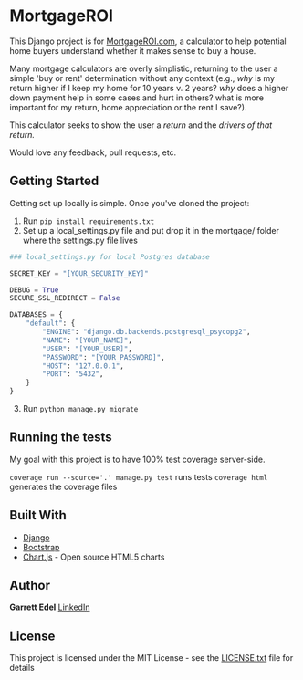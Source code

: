 # MortgageROI

This Django project is for [MortgageROI.com](https://www.mortgageroi.com), a calculator to help potential home buyers understand whether it makes sense to buy a house.

Many mortgage calculators are overly simplistic, returning to the user a simple 'buy or rent' determination without any context (e.g., *why* is my return higher if I keep my home for 10 years v. 2 years? *why* does a higher down payment help in some cases and hurt in others? what is more important for my return, home appreciation or the rent I save?).

This calculator seeks to show the user a *return* and the *drivers of that return.*

Would love any feedback, pull requests, etc.

## Getting Started

Getting set up locally is simple.  Once you've cloned the project: 

1) Run `pip install requirements.txt`
2) Set up a local_settings.py file and put drop it in the mortgage/ folder where the settings.py file lives

```python
### local_settings.py for local Postgres database

SECRET_KEY = "[YOUR_SECURITY_KEY]"

DEBUG = True
SECURE_SSL_REDIRECT = False

DATABASES = {
    "default": {
        "ENGINE": "django.db.backends.postgresql_psycopg2",
        "NAME": "[YOUR_NAME]",
        "USER": "[YOUR_USER]",
        "PASSWORD": "[YOUR_PASSWORD]",
        "HOST": "127.0.0.1",
        "PORT": "5432",
    }
}
```

3) Run `python manage.py migrate`

## Running the tests

My goal with this project is to have 100% test coverage server-side.

`coverage run --source='.' manage.py test` runs tests
`coverage html` generates the coverage files

## Built With

* [Django](https://www.djangoproject.com/)
* [Bootstrap](https://getbootstrap.com/)
* [Chart.js](https://www.chartjs.org/) - Open source HTML5 charts


## Author

**Garrett Edel**
[LinkedIn](https://www.linkedin.com/in/garrettedel/)

## License

This project is licensed under the MIT License - see the [LICENSE.txt](LICENSE.txt) file for details
